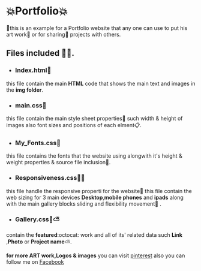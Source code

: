 # :boom:Portfolio:boom:
:gift:this is an example for a Portfolio website that any one can use to put his art work:dvd: or 
for sharing:loudspeaker: projects with others.
## Files included :pill::page_with_curl:.
* ### Index.html:bookmark_tabs:
this file contain the main **HTML** code that shows the main text and images in the **img folder**.
* ### main.css:pushpin:
this file contain the main style sheet properties:triangular_ruler: such width & height of images
also font sizes and positions of each elment:clipboard:.
* ### My_Fonts.css:pencil:
this file contains the fonts that the website using alongwith it's height & weight properties & source file inclusion:briefcase:.
* ### Responsiveness.css:birthday::cake:
this file handle the responsive properti for the website:lollipop: this file contain the web sizing for 3 main devices **Desktop**,**mobile phones** and **ipads** along with the main gallery blocks sliding and flexibility movement:mushroom: .
* ### Gallery.css:milky_way::partly_sunny:
contain the **featured**:octocat: work and all of its' related data such **Link** ,**Photo** or **Project name**:partly_sunny:.



**for more ART work,Logos & images** you can visit [pinterest](https://www.pinterest.com/) also you can follow me on [Facebook](ps://www.facebook.com/osamaalsayed.algarhy ) 
